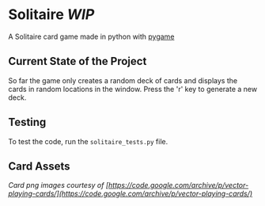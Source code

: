 # Solitaire *WIP*
A Solitaire card game made in python with [pygame](https://www.pygame.org/news)

## Current State of the Project
So far the game only creates a random deck of cards and displays the cards in random locations in the window.
Press the 'r' key to generate a new deck.

## Testing
To test the code, run the `solitaire_tests.py` file.

## Card Assets
*Card png images courtesy of [https://code.google.com/archive/p/vector-playing-cards/](https://code.google.com/archive/p/vector-playing-cards/)*
